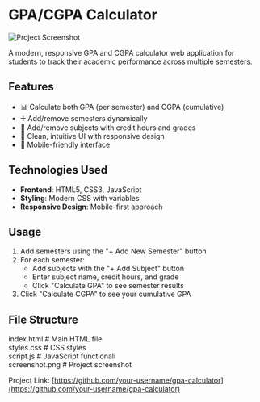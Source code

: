 # GPA/CGPA Calculator

![Project Screenshot](/screenshot.png) <!-- Add your screenshot here -->

A modern, responsive GPA and CGPA calculator web application for students to track their academic performance across multiple semesters.

## Features

- 📊 Calculate both GPA (per semester) and CGPA (cumulative)
- ➕ Add/remove semesters dynamically
- 📝 Add/remove subjects with credit hours and grades
- 🎨 Clean, intuitive UI with responsive design
- 📱 Mobile-friendly interface

## Technologies Used
- **Frontend**: HTML5, CSS3, JavaScript
- **Styling**: Modern CSS with variables
- **Responsive Design**: Mobile-first approach

## Usage

1. Add semesters using the "+ Add New Semester" button
2. For each semester:
   - Add subjects with the "+ Add Subject" button
   - Enter subject name, credit hours, and grade
   - Click "Calculate GPA" to see semester results
3. Click "Calculate CGPA" to see your cumulative GPA

## File Structure
index.html # Main HTML file <br>
styles.css # CSS styles <br>
script.js # JavaScript functionali <br>
screenshot.png # Project screenshot <br>

Project Link: [https://github.com/your-username/gpa-calculator](https://github.com/your-username/gpa-calculator)
